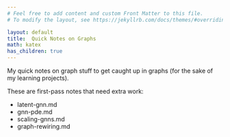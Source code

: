 ```yaml
---
# Feel free to add content and custom Front Matter to this file.
# To modify the layout, see https://jekyllrb.com/docs/themes/#overriding-theme-defaults

layout: default
title:  Quick Notes on Graphs
math: katex
has_children: true
---
```


My quick notes on graph stuff to get caught up in graphs (for the sake of my learning projects).


These are first-pass notes that need extra work:
- latent-gnn.md
- gnn-pde.md
- scaling-gnns.md
- graph-rewiring.md
